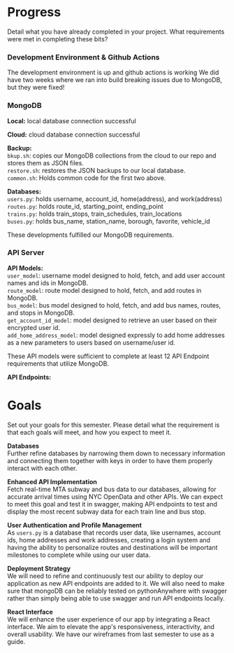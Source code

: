 # Progress

Detail what you have already completed in your project. What requirements were met in completing these bits?

### Development Environment & Github Actions

The development environment is up and github actions is working
We did have two weeks where we ran into build breaking issues due to MongoDB, but they were fixed!

### MongoDB

**Local:** local database connection successful <br>

**Cloud:** cloud database connection successful <br>

**Backup:** <br>
`bkup.sh`: copies our MongoDB collections from the cloud to our repo and stores them as JSON files. <br>
`restore.sh`: restores the JSON backups to our local database. <br>
`common.sh`: Holds common code for the first two above. <br>

**Databases:** <br>
`users.py`: holds username, account_id, home(address), and work(address) <br>
`routes.py`: holds route_id, starting_point, ending_point <br>
`trains.py`: holds train_stops, train_schedules, train_locations <br>
`buses.py`: holds bus_name, station_name, borough, favorite, vehicle_id <br>

These developments fulfilled our MongoDB requirements.

### API Server

**API Models:** <br>
`user_model`: username model designed to hold, fetch, and add user account names and ids in MongoDB. <br>
`route_model`: route model designed to hold, fetch, and add routes in MongoDB. <br>
`bus_model`: bus model designed to hold, fetch, and add bus names, routes, and stops in MongoDB. <br>
`get_account_id_model`: model designed to retrieve an user based on their encrypted user id. <br>
`add_home_address_model`: model designed expressly to add home addresses as a new parameters to users based on username/user id. <br>

These API models were sufficient to complete at least 12 API Endpoint requirements that utilize MongoDB.

**API Endpoints:** <br>


# Goals

Set out your goals for this semester. Please detail what the requirement is that each goals will meet, and how you expect to meet it.

**Databases** <br>
Further refine databases by narrowing them down to necessary information and connecting them together with keys in order to have them properly interact with each other.

**Enhanced API Implementation** <br>
Fetch real-time MTA subway and bus data to our databases, allowing for accurate arrival times using NYC OpenData and other APIs. We can expect to meet this goal and test it in swagger, making API endpoints to test and display the most recent subway data for each train line and bus stop.

**User Authentication and Profile Management** <br>
As `users.py` is a database that records user data, like usernames, account ids, home addresses and work addresses, creating a login system and having the ability to personalize routes and destinations will be important milestones to complete while using our user data.

**Deployment Strategy** <br>
We will need to refine and continuously test our ability to deploy our application as new API endpoints are added to it. We will also need to make sure that mongoDB can be reliably tested on pythonAnywhere with swagger rather than simply being able to use swagger and run API endpoints locally.

**React Interface** <br>
We will enhance the user experience of our app by integrating a React interface. We aim to elevate the app's responsiveness, interactivity, and overall usability. We have our wireframes from last semester to use as a guide.
